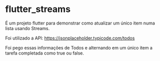 # flutter_streams

É um projeto flutter para demonstrar como atualizar um único item numa lista usando Streams.

Foi utilizado a API: https://jsonplaceholder.typicode.com/todos

Foi pego essas informações de Todos e alternando em um único item a tarefa completada como true ou false.